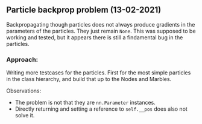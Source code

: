 ## Particle backprop problem (13-02-2021)
Backpropagating though particles does not always produce gradients in the
parameters of the particles. They just remain `None`. This was supposed to be working and tested, but it appears there is still a findamental bug in the particles.

### Approach:
Writing more testcases for the particles. First for the most simple particles in the class hierarchy, and build that up to the Nodes and Marbles.

Observations:
* The problem is not that they are `nn.Parameter` instances.
* Directly returning and setting a reference to `self.__pos` does also not solve it.